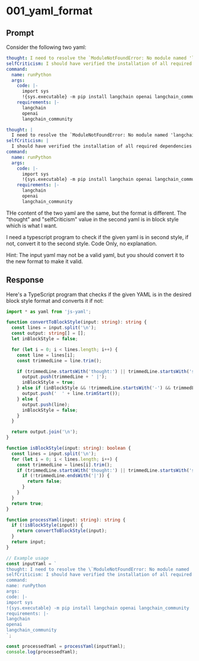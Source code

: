 # 001_yaml_format

## Prompt

Consider the following two yaml:

```yaml
thought: I need to resolve the `ModuleNotFoundError: No module named 'langchain_community'` error by ensuring that all necessary dependencies are correctly installed.
selfCriticism: I should have verified the installation of all required dependencies before running the code.
command:
  name: runPython
  args:
    code: |-
      import sys
      !{sys.executable} -m pip install langchain openai langchain_community
    requirements: |-
      langchain
      openai
      langchain_community
```

```yaml
thought: |
  I need to resolve the `ModuleNotFoundError: No module named 'langchain_community'` error by ensuring that all necessary dependencies are correctly installed.
selfCriticism: |
  I should have verified the installation of all required dependencies before running the code.
command:
  name: runPython
  args:
    code: |-
      import sys
      !{sys.executable} -m pip install langchain openai langchain_community
    requirements: |-
      langchain
      openai
      langchain_community
```

THe content of the two yaml are the same, but the format is different. The "thought" and "selfCriticism" value in the second yaml is in block style which is what I want. 

I need a typescript program to check if the given yaml is in second style, if not, convert it to the second style. Code Only, no explanation.

Hint: The input yaml may not be a valid yaml, but you should convert it to the new format to make it valid.

## Response

Here's a TypeScript program that checks if the given YAML is in the desired block style format and converts it if not:

```typescript
import * as yaml from 'js-yaml';

function convertToBlockStyle(input: string): string {
  const lines = input.split('\n');
  const output: string[] = [];
  let inBlockStyle = false;

  for (let i = 0; i < lines.length; i++) {
    const line = lines[i];
    const trimmedLine = line.trim();

    if (trimmedLine.startsWith('thought:') || trimmedLine.startsWith('selfCriticism:')) {
      output.push(trimmedLine + ' |');
      inBlockStyle = true;
    } else if (inBlockStyle && !trimmedLine.startsWith('-') && trimmedLine !== '') {
      output.push('  ' + line.trimStart());
    } else {
      output.push(line);
      inBlockStyle = false;
    }
  }

  return output.join('\n');
}

function isBlockStyle(input: string): boolean {
  const lines = input.split('\n');
  for (let i = 0; i < lines.length; i++) {
    const trimmedLine = lines[i].trim();
    if (trimmedLine.startsWith('thought:') || trimmedLine.startsWith('selfCriticism:')) {
      if (!trimmedLine.endsWith('|')) {
        return false;
      }
    }
  }
  return true;
}

function processYaml(input: string): string {
  if (!isBlockStyle(input)) {
    return convertToBlockStyle(input);
  }
  return input;
}

// Example usage
const inputYaml = `
thought: I need to resolve the \`ModuleNotFoundError: No module named 'langchain_community'\` error by ensuring that all necessary dependencies are correctly installed.
selfCriticism: I should have verified the installation of all required dependencies before running the code.
command:
name: runPython
args:
code: |-
import sys
!{sys.executable} -m pip install langchain openai langchain_community
requirements: |-
langchain
openai
langchain_community
`;

const processedYaml = processYaml(inputYaml);
console.log(processedYaml);
```

